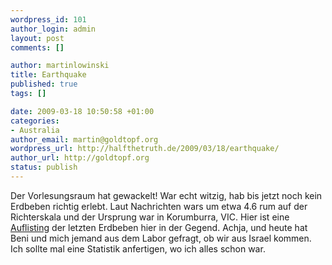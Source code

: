 ```yaml
--- 
wordpress_id: 101
author_login: admin
layout: post
comments: []

author: martinlowinski
title: Earthquake
published: true
tags: []

date: 2009-03-18 10:50:58 +01:00
categories: 
- Australia
author_email: martin@goldtopf.org
wordpress_url: http://halfthetruth.de/2009/03/18/earthquake/
author_url: http://goldtopf.org
status: publish
---
```

Der Vorlesungsraum hat gewackelt! War echt witzig, hab bis jetzt noch  kein Erdbeben richtig erlebt. Laut Nachrichten wars um etwa 4.6 rum auf  der Richterskala und der Ursprung war in Korumburra, VIC. Hier ist eine <a href="http://www.ga.gov.au/bin/listQuakes">Auflisting</a> der letzten Erdbeben hier in der Gegend.
Achja, und heute hat Beni und mich jemand aus dem Labor gefragt, ob wir  aus Israel kommen. Ich sollte mal eine Statistik anfertigen, wo ich  alles schon war.
